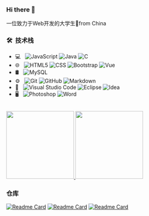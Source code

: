### Hi there 👋

<!-- Your title -->
一位致力于Web开发的大学生🚀from China


<h3> 🛠 &nbsp;技术栈</h3>

- 💻 &nbsp;
  ![JavaScript](https://img.shields.io/badge/-JavaScript-333333?style=flat&logo=JavaScript)
  ![Java](https://img.shields.io/badge/-Java-333333?style=flat&logo=Java&logoColor=red)
  ![C](https://img.shields.io/badge/-C-333333?style=flat&logo=C&logoColor=A8B9CC)
- 🌐 &nbsp;
  ![HTML5](https://img.shields.io/badge/-HTML5-333333?style=flat&logo=HTML5)
  ![CSS](https://img.shields.io/badge/-CSS-333333?style=flat&logo=CSS3&logoColor=1572B6)
  ![Bootstrap](https://img.shields.io/badge/-Bootstrap-333333?style=flat&logo=bootstrap&logoColor=563D7C)
  ![Vue](https://img.shields.io/badge/-Vue-333333?style=flat&logo=Vue.js)
- 🛢 &nbsp;
  ![MySQL](https://img.shields.io/badge/-MySQL-333333?style=flat&logo=mysql&logoColor=007ACC&labelColor=ffffff)
- ⚙️ &nbsp;
  ![Git](https://img.shields.io/badge/-Git-333333?style=flat&logo=git)
  ![GitHub](https://img.shields.io/badge/-GitHub-333333?style=flat&logo=github)
  ![Markdown](https://img.shields.io/badge/-Markdown-333333?style=flat&logo=markdown)
- 🔧 &nbsp;
  ![Visual Studio Code](https://img.shields.io/badge/-Visual%20Studio%20Code-333333?style=flat&logo=visual-studio-code&logoColor=007ACC)
  ![Eclipse](https://img.shields.io/badge/-Eclipse-333333?style=flat&logo=eclipse-ide&logoColor=2C2255)
  ![Idea](https://img.shields.io/badge/-Idea-333333?style=flat&logo=intellijidea)
- 🖥 &nbsp;
  ![Photoshop](https://img.shields.io/badge/-Photoshop-333333?style=flat&logo=adobe-photoshop)
  ![Word](https://img.shields.io/badge/-Word-333333?style=flat&logo=microsoft-word&logoColor=2B579A&labelColor=ffffff)
<br/>

<a href="https://github.com/Gip886">
  <img height="180em" src="https://github-readme-stats.vercel.app/api?username=Gip886&theme=vue&show_icons=true" />
  <img height="180em" src="https://github-readme-stats.vercel.app/api/top-langs/?username=Gip886&theme=vue&layout=compact" />
</a>

<br/>



<!-- 仓库重点项目介绍 -->
### 仓库
[![Readme Card](https://github-readme-stats.vercel.app/api/pin/?username=Gip886&repo=vue-homework)](https://github.com/Gip886/vue-homework)
[![Readme Card](https://github-readme-stats.vercel.app/api/pin/?username=Gip886&repo=2021ssm-inventory)](https://github.com/Gip886/2021ssm-inventory)
[![Readme Card](https://github-readme-stats.vercel.app/api/pin/?username=Gip886&repo=wx-App-campus)](https://github.com/Gip886/wx-App-campus)




<!-- **Gip886/Gip886** is a ✨ _special_ ✨ repository because its `README.md` (this file) appears on your GitHub profile.

Here are some ideas to get you started:

- 🔭 I’m currently working on ...
- 🌱 I’m currently learning ...
- 👯 I’m looking to collaborate on ...
- 🤔 I’m looking for help with ...
- 💬 Ask me about ...
- 📫 How to reach me: ...
- 😄 Pronouns: ...
- ⚡ Fun fact: ... -->

